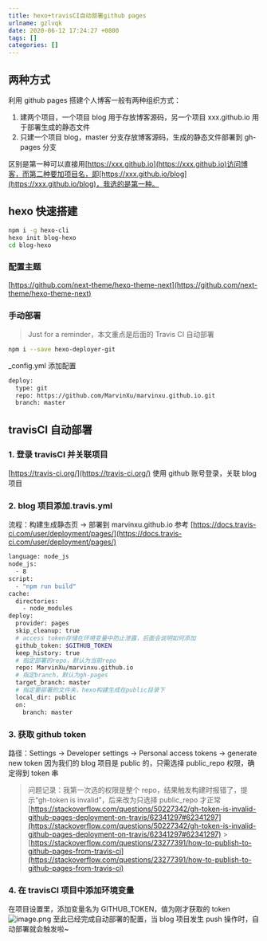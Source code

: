 ```yaml
---
title: hexo+travisCI自动部署github pages
urlname: gzlvqk
date: 2020-06-12 17:24:27 +0800
tags: []
categories: []
---
```


## 两种方式

利用 github pages 搭建个人博客一般有两种组织方式：

1. 建两个项目，一个项目 blog 用于存放博客源码，另一个项目 xxx.github.io 用于部署生成的静态文件
1. 只建一个项目 blog，master 分支存放博客源码，生成的静态文件部署到 gh-pages 分支

区别是第一种可以直接用[https://xxx.github.io](https://xxx.github.io)访问博客，而第二种要加项目名，即[https://xxx.github.io/blog](https://xxx.github.io/blog)，我选的是第一种。

## hexo 快速搭建

```bash
npm i -g hexo-cli
hexo init blog-hexo
cd blog-hexo
```

### 配置主题

[https://github.com/next-theme/hexo-theme-next](https://github.com/next-theme/hexo-theme-next)

### 手动部署

> Just for a reminder，本文重点是后面的 Travis CI 自动部署

```bash
npm i --save hexo-deployer-git
```

\_config.yml 添加配置

```bash
deploy:
  type: git
  repo: https://github.com/MarvinXu/marvinxu.github.io.git
  branch: master
```

## travisCI 自动部署

### 1. 登录 travisCI 并关联项目

[https://travis-ci.org/](https://travis-ci.org/) 使用 github 账号登录，关联 blog 项目

### 2. blog 项目添加.travis.yml

流程：构建生成静态页 -> 部署到 marvinxu.github.io
参考 [https://docs.travis-ci.com/user/deployment/pages/](https://docs.travis-ci.com/user/deployment/pages/)

```bash
language: node_js
node_js:
  - 8
script:
  - "npm run build"
cache:
  directories:
    - node_modules
deploy:
  provider: pages
  skip_cleanup: true
  # access token存储在环境变量中防止泄露，后面会说明如何添加
  github_token: $GITHUB_TOKEN
  keep_history: true
  # 指定部署的repo，默认为当前repo
  repo: MarvinXu/marvinxu.github.io
  # 指定branch，默认为gh-pages
  target_branch: master
  # 指定要部署的文件夹，hexo构建生成在public目录下
  local_dir: public
  on:
    branch: master
```

### 3. 获取 github token

路径：Settings -> Developer settings -> Personal access tokens -> generate new token
因为我们的 blog 项目是 public 的，只需选择 public_repo 权限，确定得到 token 串

> 问题记录：我第一次选的权限是整个 repo，结果触发构建时报错了，提示“gh-token is invalid”，后来改为只选择 public_repo 才正常
> [https://stackoverflow.com/questions/50227342/gh-token-is-invalid-github-pages-deployment-on-travis/62341297#62341297](https://stackoverflow.com/questions/50227342/gh-token-is-invalid-github-pages-deployment-on-travis/62341297#62341297) > [https://stackoverflow.com/questions/23277391/how-to-publish-to-github-pages-from-travis-ci](https://stackoverflow.com/questions/23277391/how-to-publish-to-github-pages-from-travis-ci)

### 4. 在 travisCI 项目中添加环境变量

在项目设置里，添加变量名为 GITHUB_TOKEN，值为刚才获取的 token
![image.png](https://cdn.nlark.com/yuque/0/2020/png/1310147/1591956537089-d4ddced6-4ad7-4d98-9197-75f4fe42dc38.png#align=left&display=inline&height=185&margin=%5Bobject%20Object%5D&name=image.png&originHeight=369&originWidth=1512&size=50103&status=done&style=none&width=756)
至此已经完成自动部署的配置，当 blog 项目发生 push 操作时，自动部署就会触发啦~
